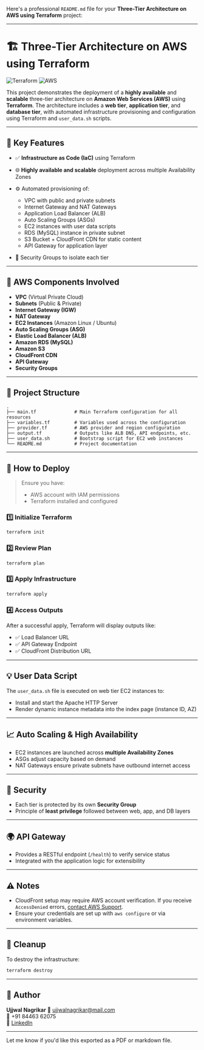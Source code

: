 Here's a professional `README.md` file for your **Three-Tier Architecture on AWS using Terraform** project:

---

# 🏗️ Three-Tier Architecture on AWS using Terraform


![Terraform](https://img.shields.io/badge/Terraform-1.0%2B-purple?logo=terraform)
![AWS](https://img.shields.io/badge/AWS-Cloud-orange?logo=amazon-aws)

This project demonstrates the deployment of a **highly available** and **scalable** three-tier architecture on **Amazon Web Services (AWS)** using **Terraform**. The architecture includes a **web tier**, **application tier**, and **database tier**, with automated infrastructure provisioning and configuration using Terraform and `user_data.sh` scripts.

---

## 📌 Key Features

* ✅ **Infrastructure as Code (IaC)** using Terraform
* 🌐 **Highly available and scalable** deployment across multiple Availability Zones
* ⚙️ Automated provisioning of:

  * VPC with public and private subnets
  * Internet Gateway and NAT Gateways
  * Application Load Balancer (ALB)
  * Auto Scaling Groups (ASGs)
  * EC2 instances with user data scripts
  * RDS (MySQL) instance in private subnet
  * S3 Bucket + CloudFront CDN for static content
  * API Gateway for application layer
* 🔐 Security Groups to isolate each tier

---

## 🧱 AWS Components Involved

* **VPC** (Virtual Private Cloud)
* **Subnets** (Public & Private)
* **Internet Gateway (IGW)**
* **NAT Gateway**
* **EC2 Instances** (Amazon Linux / Ubuntu)
* **Auto Scaling Groups (ASG)**
* **Elastic Load Balancer (ALB)**
* **Amazon RDS (MySQL)**
* **Amazon S3**
* **CloudFront CDN**
* **API Gateway**
* **Security Groups**

---

## 📂 Project Structure

```
.
├── main.tf              # Main Terraform configuration for all resources
├── variables.tf         # Variables used across the configuration
├── provider.tf          # AWS provider and region configuration
├── output.tf            # Outputs like ALB DNS, API endpoints, etc.
├── user_data.sh         # Bootstrap script for EC2 web instances
└── README.md            # Project documentation
```

---

## 🚀 How to Deploy

> Ensure you have:
>
> * AWS account with IAM permissions
> * Terraform installed and configured

### 1️⃣ Initialize Terraform

```bash
terraform init
```

### 2️⃣ Review Plan

```bash
terraform plan
```

### 3️⃣ Apply Infrastructure

```bash
terraform apply
```

### 4️⃣ Access Outputs

After a successful apply, Terraform will display outputs like:

* ✅ Load Balancer URL
* ✅ API Gateway Endpoint
* ✅ CloudFront Distribution URL

---

## 💡 User Data Script

The `user_data.sh` file is executed on web tier EC2 instances to:

* Install and start the Apache HTTP Server
* Render dynamic instance metadata into the index page (instance ID, AZ)

---

## 📈 Auto Scaling & High Availability

* EC2 instances are launched across **multiple Availability Zones**
* ASGs adjust capacity based on demand
* NAT Gateways ensure private subnets have outbound internet access

---

## 🔐 Security

* Each tier is protected by its own **Security Group**
* Principle of **least privilege** followed between web, app, and DB layers

---

## 🌍 API Gateway

* Provides a RESTful endpoint (`/health`) to verify service status
* Integrated with the application logic for extensibility

---

## ⚠️ Notes

* CloudFront setup may require AWS account verification. If you receive `AccessDenied` errors, [contact AWS Support](https://console.aws.amazon.com/support/home#/).
* Ensure your credentials are set up with `aws configure` or via environment variables.

---

## 🧹 Cleanup

To destroy the infrastructure:

```bash
terraform destroy
```

---

## 👤 Author

**Ujjwal Nagrikar**
📧 [ujjwalnagrikar@mail.com](mailto:ujjwalnagrikar@mail.com)  <br>
📱 +91 84463 62075 <br>
🔗 [LinkedIn](https://www.linkedin.com/in/ujjwal-nagrikar-2631aa273/)

---

Let me know if you'd like this exported as a PDF or markdown file.
